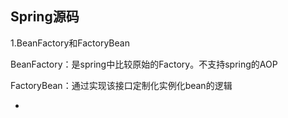 ## Spring源码

1.BeanFactory和FactoryBean

BeanFactory：是spring中比较原始的Factory。不支持spring的AOP 

FactoryBean：通过实现该接口定制化实例化bean的逻辑

- 

